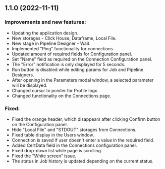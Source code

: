 ## 1.1.0 (2022-11-11)

### Improvements and new features:

- Updating the application design.
- New storages - Click House, Dataframe, Local File.
- New stage in Pipeline Designer - Wait. 
- Implemented "Ping" functionality for connections.
- Updated amount of required fields for Configuration panel.
- Set "Name" field as required on the Connection Configuration panel. 
- The "Error" notification is only displayed for 5 seconds.
- Run button is disabled while editing params for Job and Pipeline Designers.
- After opening in the Parameters modal window, a selected parameter will be displayed.
- Changed cursor to pointer for Profile logo.
- Changed functionality on the Connections page.

### Fixed:

- Fixed the orange header, which disappears after clicking Confirm button on the Configuration panel.
- Hide "Local File" and "STDOUT" storages from Connections.
- Fixed table display in the Users window.
- Connection is saved if user doesn't enter a value in the required field.
- Added CertData field in the Connections configuration panel.
- Fixed drop-down list while page is scrolling.
- Fixed the "White screen" issue.
- The status in Job history is updated depending on the current status.
